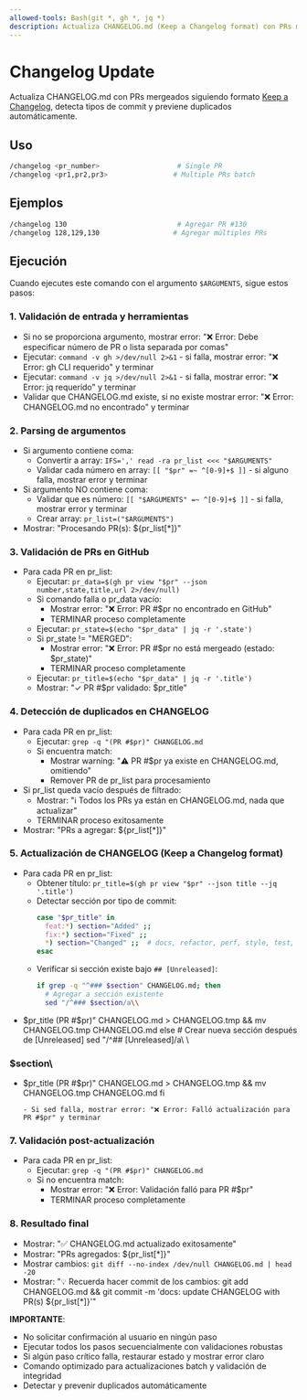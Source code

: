 ```yaml
---
allowed-tools: Bash(git *, gh *, jq *)
description: Actualiza CHANGELOG.md (Keep a Changelog format) con PRs mergeados
---
```


# Changelog Update

Actualiza CHANGELOG.md con PRs mergeados siguiendo formato [Keep a Changelog](https://keepachangelog.com/), detecta tipos de commit y previene duplicados automáticamente.

## Uso
```bash
/changelog <pr_number>                   # Single PR
/changelog <pr1,pr2,pr3>                # Multiple PRs batch
```

## Ejemplos
```bash
/changelog 130                           # Agregar PR #130
/changelog 128,129,130                  # Agregar múltiples PRs
```

## Ejecución

Cuando ejecutes este comando con el argumento `$ARGUMENTS`, sigue estos pasos:

### 1. Validación de entrada y herramientas
- Si no se proporciona argumento, mostrar error: "❌ Error: Debe especificar número de PR o lista separada por comas"
- Ejecutar: `command -v gh >/dev/null 2>&1` - si falla, mostrar error: "❌ Error: gh CLI requerido" y terminar
- Ejecutar: `command -v jq >/dev/null 2>&1` - si falla, mostrar error: "❌ Error: jq requerido" y terminar
- Validar que CHANGELOG.md existe, si no existe mostrar error: "❌ Error: CHANGELOG.md no encontrado" y terminar

### 2. Parsing de argumentos
- Si argumento contiene coma:
  - Convertir a array: `IFS=',' read -ra pr_list <<< "$ARGUMENTS"`
  - Validar cada número en array: `[[ "$pr" =~ ^[0-9]+$ ]]` - si alguno falla, mostrar error y terminar
- Si argumento NO contiene coma:
  - Validar que es número: `[[ "$ARGUMENTS" =~ ^[0-9]+$ ]]` - si falla, mostrar error y terminar
  - Crear array: `pr_list=("$ARGUMENTS")`
- Mostrar: "Procesando PR(s): ${pr_list[*]}"

### 3. Validación de PRs en GitHub
- Para cada PR en pr_list:
  - Ejecutar: `pr_data=$(gh pr view "$pr" --json number,state,title,url 2>/dev/null)`
  - Si comando falla o pr_data vacío:
    - Mostrar error: "❌ Error: PR #$pr no encontrado en GitHub"
    - TERMINAR proceso completamente
  - Ejecutar: `pr_state=$(echo "$pr_data" | jq -r '.state')`
  - Si pr_state != "MERGED":
    - Mostrar error: "❌ Error: PR #$pr no está mergeado (estado: $pr_state)"
    - TERMINAR proceso completamente
  - Ejecutar: `pr_title=$(echo "$pr_data" | jq -r '.title')`
  - Mostrar: "✓ PR #$pr validado: $pr_title"

### 4. Detección de duplicados en CHANGELOG
- Para cada PR en pr_list:
  - Ejecutar: `grep -q "(PR #$pr)" CHANGELOG.md`
  - Si encuentra match:
    - Mostrar warning: "⚠️  PR #$pr ya existe en CHANGELOG.md, omitiendo"
    - Remover PR de pr_list para procesamiento
- Si pr_list queda vacío después de filtrado:
  - Mostrar: "ℹ️  Todos los PRs ya están en CHANGELOG.md, nada que actualizar"
  - TERMINAR proceso exitosamente
- Mostrar: "PRs a agregar: ${pr_list[*]}"

### 5. Actualización de CHANGELOG (Keep a Changelog format)
- Para cada PR en pr_list:
  - Obtener título: `pr_title=$(gh pr view "$pr" --json title --jq '.title')`
  - Detectar sección por tipo de commit:
    ```bash
    case "$pr_title" in
      feat:*) section="Added" ;;
      fix:*) section="Fixed" ;;
      *) section="Changed" ;;  # docs, refactor, perf, style, test, chore
    esac
    ```
  - Verificar si sección existe bajo `## [Unreleased]`:
    ```bash
    if grep -q "^### $section" CHANGELOG.md; then
      # Agregar a sección existente
      sed "/^### $section/a\\
- $pr_title (PR #$pr)" CHANGELOG.md > CHANGELOG.tmp && mv CHANGELOG.tmp CHANGELOG.md
    else
      # Crear nueva sección después de [Unreleased]
      sed "/^## \[Unreleased\]/a\\
\\
### $section\\
- $pr_title (PR #$pr)" CHANGELOG.md > CHANGELOG.tmp && mv CHANGELOG.tmp CHANGELOG.md
    fi
    ```
  - Si sed falla, mostrar error: "❌ Error: Falló actualización para PR #$pr" y terminar

### 7. Validación post-actualización
- Para cada PR en pr_list:
  - Ejecutar: `grep -q "(PR #$pr)" CHANGELOG.md`
  - Si no encuentra match:
    - Mostrar error: "❌ Error: Validación falló para PR #$pr"
    - TERMINAR proceso completamente

### 8. Resultado final
- Mostrar: "✅ CHANGELOG.md actualizado exitosamente"
- Mostrar: "PRs agregados: ${pr_list[*]}"
- Mostrar cambios: `git diff --no-index /dev/null CHANGELOG.md | head -20`
- Mostrar: "💡 Recuerda hacer commit de los cambios: git add CHANGELOG.md && git commit -m 'docs: update CHANGELOG with PR(s) ${pr_list[*]}'"

**IMPORTANTE**:
- No solicitar confirmación al usuario en ningún paso
- Ejecutar todos los pasos secuencialmente con validaciones robustas
- Si algún paso crítico falla, restaurar estado y mostrar error claro
- Comando optimizado para actualizaciones batch y validación de integridad
- Detectar y prevenir duplicados automáticamente